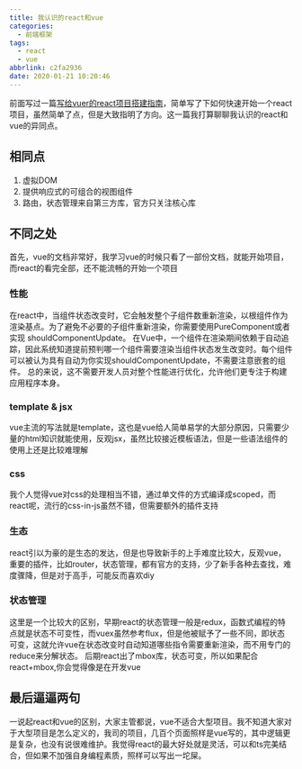 ```yaml
---
title: 我认识的react和vue
categories:
  - 前端框架
tags:
  - react
  - vue
abbrlink: c2fa2936
date: 2020-01-21 10:20:46
---
```


前面写过一篇[写给vuer的react项目搭建指南](https://www.jiayechao.com/archives/d36bc790)，简单写了下如何快速开始一个react项目，虽然简单了点，但是大致指明了方向。这一篇我打算聊聊我认识的react和vue的异同点。

## 相同点

1. 虚拟DOM
2. 提供响应式的可组合的视图组件
3. 路由，状态管理来自第三方库，官方只关注核心库

## 不同之处

首先，vue的文档非常好，我学习vue的时候只看了一部份文档，就能开始项目，而react的看完全部，还不能流畅的开始一个项目

### 性能
在react中，当组件状态改变时，它会触发整个子组件数重新渲染，以根组件作为渲染基点。为了避免不必要的子组件重新渲染，你需要使用PureComponent或者实现 shouldComponentUpdate。
在Vue中，一个组件在渲染期间依赖于自动追踪，因此系统知道提前预判哪一个组件需要渲染当组件状态发生改变时。每个组件可以被认为具有自动为你实现shouldComponentUpdate，不需要注意嵌套的组件。
总的来说，这不需要开发人员对整个性能进行优化，允许他们更专注于构建应用程序本身。

### template & jsx
vue主流的写法就是template，这也是vue给人简单易学的大部分原因，只需要少量的html知识就能使用，反观jsx，虽然比较接近模板语法，但是一些语法组件的使用上还是比较难理解

### css
我个人觉得vue对css的处理相当不错，通过单文件的方式编译成scoped，而react呢，流行的css-in-js虽然不错，但需要额外的插件支持

### 生态
react引以为豪的是生态的发达，但是也导致新手的上手难度比较大，反观vue，重要的插件，比如router，状态管理，都有官方的支持，少了新手各种去查找，难度骤降，但是对于高手，可能反而喜欢diy

### 状态管理
这里是一个比较大的区别，早期react的状态管理一般是redux，函数式编程的特点就是状态不可变性，而vuex虽然参考flux，但是他被赋予了一些不同，即状态可变，这就允许vue在状态改变时自动知道哪些指令需要重新渲染，而不用专门的reduce来分解状态。
后期react出了mbox库，状态可变，所以如果配合react+mbox,你会觉得像是在开发vue

## 最后逼逼两句
一说起react和vue的区别，大家主管都说，vue不适合大型项目。我不知道大家对于大型项目是怎么定义的，我司的项目，几百个页面照样是vue写的，其中逻辑更是复杂，也没有说很难维护。我觉得react的最大好处就是灵活，可以和ts完美结合，但如果不加强自身编程素质，照样可以写出一坨屎。

